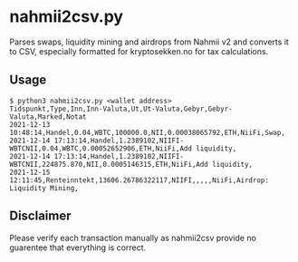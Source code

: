 # nahmii2csv.py

Parses swaps, liquidity mining and airdrops from Nahmii v2 and converts it to CSV, especially formatted for kryptosekken.no for tax calculations.

## Usage

```
$ python3 nahmii2csv.py <wallet address>
Tidspunkt,Type,Inn,Inn-Valuta,Ut,Ut-Valuta,Gebyr,Gebyr-Valuta,Marked,Notat
2021-12-13 10:48:14,Handel,0.04,WBTC,100000.0,NII,0.00038065792,ETH,NiiFi,Swap,
2021-12-14 17:13:14,Handel,1.2389102,NIIFI-WBTCNII,0.04,WBTC,0.00052652906,ETH,NiiFi,Add liquidity,
2021-12-14 17:13:14,Handel,1.2389102,NIIFI-WBTCNII,224875.870,NII,0.0005146315,ETH,NiiFi,Add liquidity,
2021-12-15 12:11:45,Renteinntekt,13606.26786322117,NIIFI,,,,,NiiFi,Airdrop: Liquidity Mining,
```

## Disclaimer
Please verify each transaction manually as nahmii2csv provide no guarentee that everything is correct.

